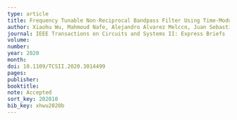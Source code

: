 ```yaml
---
type: article
title: Frequency Tunable Non-Reciprocal Bandpass Filter Using Time-Modulated Microstrip Resonators
author: Xiaohu Wu, Mahmoud Nafe, Alejandro Alvarez Melccn, Juan Sebastian Gomez-Diaz, and Xiaoguang Liu
journal: IEEE Transactions on Circuits and Systems II: Express Briefs
volume:
number:
year: 2020
month:
doi: 10.1109/TCSII.2020.3014499
pages:
publisher:
booktitle:
note: Accepted
sort_key: 202010
bib_key: xhwu2020b
---
```

